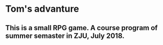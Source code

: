 # Tom's advanture

## This is a small RPG game. A course program of summer semaster in ZJU, July 2018.
